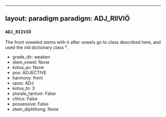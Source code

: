 
---
layout: paradigm
paradigm: ADJ_RIIVIÖ
---
### ` ADJ_RIIVIÖ `

The front voweled stems with ö after vowels go to class described here, and used the old dictionary class ³.
* grade_dir: weaken
* stem_vowel: None
* kotus_av: None
* pos: ADJECTIVE
* harmony: front
* upos: ADJ
* kotus_tn: 3
* plurale_tantum: False
* clitics: False
* possessive: False
* stem_diphthong: None
